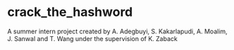 # crack_the_hashword
A summer intern project created by A. Adegbuyi, S. Kakarlapudi, A. Moalim, J. Sanwal and T. Wang under the supervision of K. Zaback
